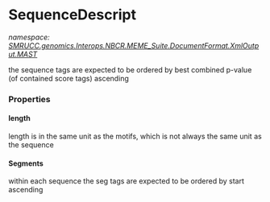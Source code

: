 ﻿# SequenceDescript
_namespace: [SMRUCC.genomics.Interops.NBCR.MEME_Suite.DocumentFormat.XmlOutput.MAST](./index.md)_

the sequence tags are expected to be ordered by best combined p-value (of contained score tags) ascending




### Properties

#### length
length is in the same unit as the motifs, which is not always the same unit as the sequence
#### Segments
within each sequence the seg tags are expected to be ordered by start ascending
